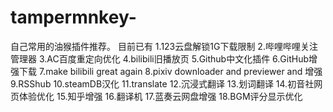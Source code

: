 # tampermnkey-
自己常用的油猴插件推荐。
目前已有  1.123云盘解锁1G下载限制
          2.哔哩哔哩关注管理器
          3.AC百度重定向优化
          4.bilibili旧播放页
          5.Github中文化插件
          6.GitHub增强下载
          7.make bilibili great again
          8.pixiv downloader and previewer and 增强
          9.RSShub
          10.steamDB汉化
          11.translate
          12.沉浸式翻译
          13.划词翻译
          14.初音社网页体验优化
          15.知乎增强
          16.翻译机
          17.蓝奏云网盘增强
          18.BGM评分显示优化
          
          
          
